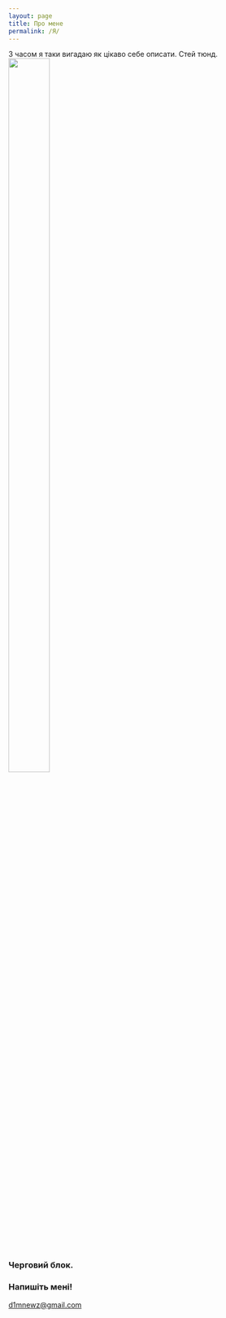 ```yaml
---
layout: page
title: Про мене
permalink: /Я/
---
```


З часом я таки вигадаю як цікаво себе описати. 
Стей тюнд.
<img display = "block" width = "40%" height = "60%" src = "https://pp.vk.me/c636424/v636424466/42868/27efJWP_QNc.jpg"/>

### Черговий блок.

### Напишіть мені!

[d1mnewz@gmail.com](mailto:d1mnewz@gmail.com)

